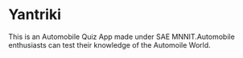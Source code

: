 # Yantriki

This is an Automobile Quiz App made under SAE MNNIT.Automobile enthusiasts can test their knowledge of the Automoile World.
